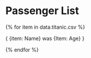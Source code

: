 # Passenger List 

{% for item in data.titanic.csv %} 

{ {item: Name} was {Item: Age} }

{% endfor %}

